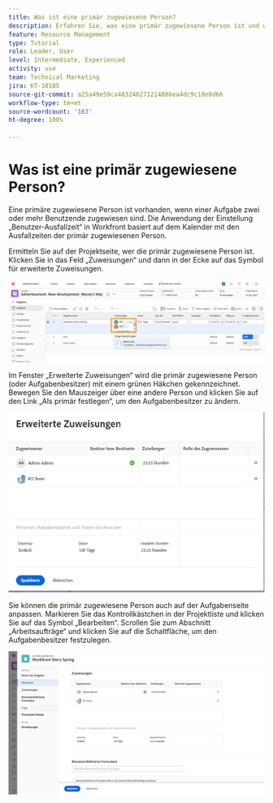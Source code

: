 ```yaml
---
title: Was ist eine primär zugewiesene Person?
description: Erfahren Sie, was eine primär zugewiesene Person ist und wie sie sich auf die Verwaltung Ihrer Ressourcen auswirkt.
feature: Resource Management
type: Tutorial
role: Leader, User
level: Intermediate, Experienced
activity: use
team: Technical Marketing
jira: KT-10185
source-git-commit: a25a49e59ca483246271214886ea4dc9c10e8d66
workflow-type: tm+mt
source-wordcount: '163'
ht-degree: 100%

---
```


# Was ist eine primär zugewiesene Person?

Eine primäre zugewiesene Person ist vorhanden, wenn einer Aufgabe zwei oder mehr Benutzende zugewiesen sind. Die Anwendung der Einstellung „Benutzer-Ausfallzeit“ in Workfront basiert auf dem Kalender mit den Ausfallzeiten der primär zugewiesenen Person.

Ermitteln Sie auf der Projektseite, wer die primär zugewiesene Person ist. Klicken Sie in das Feld „Zuweisungen“ und dann in der Ecke auf das Symbol für erweiterte Zuweisungen.

![mehrere zugewiesene Personen](assets/pa_01.png)

Im Fenster „Erweiterte Zuweisungen“ wird die primär zugewiesene Person (oder Aufgabenbesitzer) mit einem grünen Häkchen gekennzeichnet. Bewegen Sie den Mauszeiger über eine andere Person und klicken Sie auf den Link „Als primär festlegen“, um den Aufgabenbesitzer zu ändern.

![Primär zugewiesene Person ausgewählt](assets/pa_02.png)

Sie können die primär zugewiesene Person auch auf der Aufgabenseite anpassen. Markieren Sie das Kontrollkästchen in der Projektliste und klicken Sie auf das Symbol „Bearbeiten“. Scrollen Sie zum Abschnitt „Arbeitsaufträge“ und klicken Sie auf die Schaltfläche, um den Aufgabenbesitzer festzulegen.

![Schaltfläche „Aufgabenbesitzer“](assets/pa_03.png)

